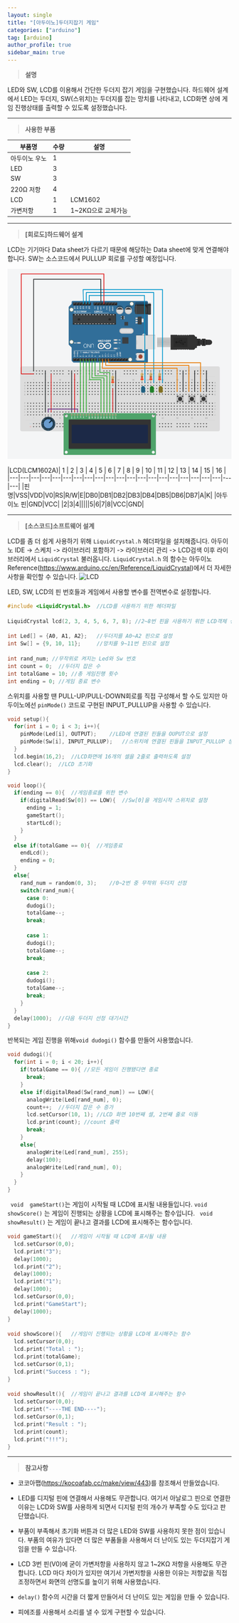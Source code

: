 ```yaml
---
layout: single
title: "[아두이노]두더지잡기 게임"
categories: ["arduino"]
tag: [arduino]
author_profile: true
sidebar_main: true
---
```




> **설명**

LED와 SW, LCD를 이용해서 간단한 두더지 잡기 게임을 구현했습니다.
하드웨어 설계에서 LED는 두더지, SW(스위치)는 두더지를 잡는 망치를 나타내고, LCD화면 상에 게임 진행상태를 출력할 수 있도록 설정했습니다.

---

> **사용한 부품**

| 부품명 | 수량 | 설명 |
|-------------------|-------------------------|------------------------|
|아두이노 우노|1|
|LED|3||
|SW|3| 
|220Ω 저항|4|
|LCD|1|LCM1602|
|가변저항|1|1~2KΩ으로 교체가능|
---
> **[회로도]하드웨어 설계**

LCD는 기기마다 Data sheet가 다르기 때문에 해당하는 Data sheet에 맞게 연결해야합니다.
SW는 소스코드에서 PULLUP 회로를 구성할 예정입니다.

![circuit](https://raw.githubusercontent.com/JiJinWoo/JiJinWoo.github.io/master/assets/images/dudogigame.PNG)


|LCD(LCM1602A)| 1 | 2 | 3 | 4 | 5 | 6 | 7 | 8 | 9 | 10 | 11 | 12 | 13 | 14 | 15 | 16 |
|---|---|---|---|---|---|---|---|---|---|---|---|---|---|---|---|---|---|---|---|---|---|
|핀 명|VSS|VDD|V0|RS|R/W|E|DB0|DB1|DB2|DB3|DB4|DB5|DB6|DB7|A|K|
|아두이노 핀|GND|VCC| |2|3|4|||||5|6|7|8|VCC|GND|

---


> **[소스코드]소프트웨어 설계**

LCD를 좀 더 쉽게 사용하기 위해 ```LiquidCrystal.h``` 헤더파일을 설치해줍니다.
아두이노 IDE -> 스케치 ->  라이브러리 포함하기 -> 라이브러리 관리 -> LCD검색 
이후 라이브러리에서 ```LiquidCrystal``` 불러옵니다.
```LiquidCrystal.h``` 의 함수는  아두이노 Reference(https://www.arduino.cc/en/Reference/LiquidCrystal)에서 더 자세한 사항을 확인할 수 있습니다.
![LCD](https://github.com/JiJinWoo/JiJinWoo.github.io/blob/master/assets/images/LCDIMAGE.PNG?raw=true)

LED, SW, LCD의 핀 번호들과 게임에서 사용할 변수를 전역변수로 설정합니다. 
```cpp
#include <LiquidCrystal.h>	//LCD를 사용하기 위한 헤더파일

LiquidCrystal lcd(2, 3, 4, 5, 6, 7, 8);	//2~8번 핀을 사용하기 위한 LCD객체 생성

int Led[] = {A0, A1, A2};	//두더지를 A0~A2 핀으로 설정
int Sw[] = {9, 10, 11};		//망치를 9~11번 핀으로 설정

int rand_num; //무작위로 켜지는 Led와 Sw 번호
int count = 0;  //두더지 잡은 수
int totalGame = 10; //총 게임진행 횟수
int ending = 0;	//게임 종료 변수
```

스위치를 사용할 땐 PULL-UP/PULL-DOWN회로를 직접 구성해서 할 수도 있지만 아두이노에선 ```pinMode()``` 코드로 구현된 INPUT_PULLUP을 사용할 수 있습니다.
```cpp
void setup(){
  for(int i = 0; i < 3; i++){
    pinMode(Led[i], OUTPUT);	//LED에 연결된 핀들을 OUPUT으로 설정
    pinMode(Sw[i], INPUT_PULLUP);	//스위치에 연결된 핀들을 INPUT_PULLUP 상태로 설정 
  }
  lcd.begin(16,2);	//LCD화면에 16개의 셀을 2줄로 출력하도록 설정
  lcd.clear();	//LCD 초기화
}
```


```cpp
void loop(){
  if(ending == 0){	//게임종료를 위한 변수
    if(digitalRead(Sw[0]) == LOW){	//Sw[0]을 게임시작 스위치로 설정 
      ending = 1;
      gameStart();
      startLcd();
    }
  }
  else if(totalGame == 0){	//게임종료
    endLcd();
    ending = 0;
  }
  else{
    rand_num = random(0, 3);	//0~2번 중 무작위 두더지 선정
    switch(rand_num){
      case 0:
      dudogi();
      totalGame--;
      break;

      case 1:
      dudogi();
      totalGame--;
      break;

      case 2:
      dudogi();
      totalGame--;
      break;
    }
  }
  delay(1000);	//다음 두더지 선정 대기시간
}
```
반복되는 게임 진행을 위해```void dudogi()``` 함수를 만들어 사용했습니다.
```cpp
void dudogi(){
  for(int i = 0; i < 20; i++){
    if(totalGame == 0){	//모든 게임이 진행됐다면 종료
      break;
    }
    else if(digitalRead(Sw[rand_num]) == LOW){
      analogWrite(Led[rand_num], 0);
      count++;	//두더지 잡은 수 증가
      lcd.setCursor(10, 1);	//LCD 화면 10번째 셀, 2번째 줄로 이동
      lcd.print(count);	//count 출력
      break;
    }
    else{
      analogWrite(Led[rand_num], 255);
      delay(100);
      analogWrite(Led[rand_num], 0);
    }
  }
}
```
``` void  gameStart()```는 게임이 시작될 때 LCD에 표시될 내용들입니다.
```void showScore()``` 는 게임이 진행되는 상황을 LCD에 표시해주는 함수입니다.
``` void showResult()``` 는 게임이 끝나고 결과를 LCD에 표시해주는 함수입니다. 
```cpp
void gameStart(){	//게임이 시작될 때 LCD에 표시될 내용
  lcd.setCursor(0,0);
  lcd.print("3");
  delay(1000);
  lcd.print("2");
  delay(1000);
  lcd.print("1");
  delay(1000);
  lcd.setCursor(0,0);
  lcd.print("GameStart");
  delay(1000);
}

void showScore(){	//게임이 진행되는 상황을 LCD에 표시해주는 함수
  lcd.setCursor(0,0);
  lcd.print("Total : ");
  lcd.print(totalGame);
  lcd.setCursor(0,1);
  lcd.print("Success : ");
}

void showResult(){	//게임이 끝나고 결과를 LCD에 표시해주는 함수
  lcd.setCursor(0,0);
  lcd.print("----THE END----");
  lcd.setCursor(0,1);
  lcd.print("Result : ");
  lcd.print(count);
  lcd.print("!!!");
}
```
---

> **참고사항**
* 코코아팹(https://kocoafab.cc/make/view/443)를 참조해서 만들었습니다.

* LED를 디지털 핀에 연결해서 사용해도 무관합니다. 여기서 아날로그 핀으로 연결한 이유는 LCD와 SW를 사용하게 되면서 디지털 핀의 개수가 부족할 수도 있다고 판단했습니다.

* 부품이 부족해서 초기화 버튼과 더 많은 LED와 SW를 사용하지 못한 점이 있습니다. 부품의 여유가 있다면 더 많은 부품들을 사용해서 더 난이도 있는 두더지잡기 게임을 만들 수 있습니다.

* LCD 3번 핀(V0)에 굳이 가변저항을 사용하지 않고 1~2KΩ 저항을 사용해도 무관합니다. LCD 마다 차이가 있지만 여기서 가변저항을 사용한 이유는 저항값을 직접 조정하면서 화면의 선명도를 높이기 위해 사용했습니다.

* ```delay()``` 함수의 시간을 더 짧게 만들어서 더 난이도 있는 게임을 만들 수 있습니다.

* 피에조를 사용해서 소리를 낼 수 있게 구현할 수 있습니다.
